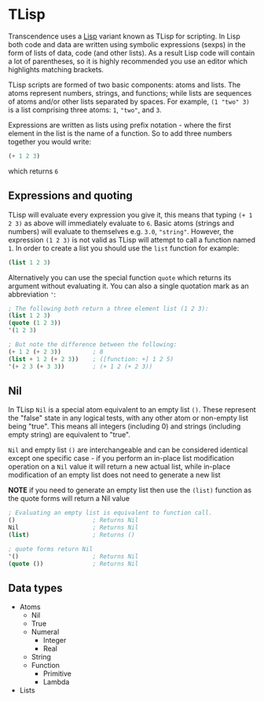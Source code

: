 # TLisp

Transcendence uses a [Lisp](https://en.wikipedia.org/wiki/Lisp_(programming_language))
variant known as TLisp for scripting. In Lisp both code and data are written using
symbolic expressions (sexps) in the form of lists of data, code (and other lists). As
a result Lisp code will contain a lot of parentheses, so it is highly recommended you
use an editor which highlights matching brackets.

TLisp scripts are formed of two basic components: atoms and lists. The atoms represent
numbers, strings, and functions; while lists are sequences of atoms and/or other lists
separated by spaces. For example, `(1 "two" 3)` is a list comprising three atoms: `1`,
`"two"`, and `3`.

Expressions are written as lists using prefix notation - where the first element in the
list is the name of a function. So to add three numbers together you would write:
```lisp
(+ 1 2 3)
```
which returns `6`

## Expressions and quoting

TLisp will evaluate every expression you give it, this means that typing `(+ 1 2 3)`
as above will immediately evaluate to `6`. Basic atoms (strings and numbers) will
evaluate to themselves e.g. `3.0`, `"string"`. However, the expression `(1 2 3)` is
not valid as TLisp will attempt to call a function named `1`. In order to create a
list you should use the `list` function for example:
```lisp
(list 1 2 3)
```
Alternatively you can use the special function `quote` which returns its argument
without evaluating it. You can also a single quotation mark as an abbreviation `'`:
```lisp
; The following both return a three element list (1 2 3):
(list 1 2 3)
(quote (1 2 3))
'(1 2 3)

; But note the difference between the following:
(+ 1 2 (+ 2 3))         ; 8
(list + 1 2 (+ 2 3))    ; ([function: +] 1 2 5)
'(+ 2 3 (+ 3 3))        ; (+ 1 2 (+ 2 3))
```

## Nil

In TLisp `Nil` is a special atom equivalent to an empty list `()`. These represent
the "false" state in any logical tests, with any other atom or non-empty list being
"true". This means all integers (including 0) and strings (including empty string)
are equivalent to "true".

`Nil` and empty list `()` are interchangeable and can be considered identical except
one specific case - if you perform an in-place list modification operation on a `Nil`
value it will return a new actual list, while in-place modification of an empty list
does not need to generate a new list

**NOTE** if you need to generate an empty list then use the `(list)` function as the
quote forms will return a Nil value

```lisp
; Evaluating an empty list is equivalent to function call.
()                      ; Returns Nil
Nil                     ; Returns Nil
(list)                  ; Returns ()

; quote forms return Nil
'()                     ; Returns Nil
(quote ())              ; Returns Nil
```

## Data types

* Atoms
  * Nil
  * True
  * Numeral
    * Integer
    * Real
  * String
  * Function
    * Primitive
    * Lambda
* Lists
